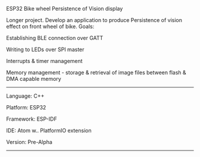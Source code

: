 ESP32 Bike wheel Persistence of Vision display

Longer project. Develop an application to produce Persistence of vision effect on front wheel of bike.
Goals:

Establishing BLE connection over GATT

Writing to LEDs over SPI master

Interrupts & timer management

Memory management - storage & retrieval of image files between flash & DMA capable memory


******

Language: C++

Platform: ESP32

Framework: ESP-IDF

IDE: Atom w.. PlatformIO extension

Version: Pre-Alpha

******

